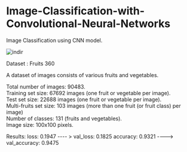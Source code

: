 # Image-Classification-with-Convolutional-Neural-Networks

Image Classification using CNN model.

![indir](https://user-images.githubusercontent.com/56254593/122656132-9dd54f00-d160-11eb-969e-736d72a583b9.png)

Dataset : Fruits 360

A dataset of images consists of various fruits and vegetables.

Total number of images: 90483. <br>
Training set size: 67692 images (one fruit or vegetable per image).<br>
Test set size: 22688 images (one fruit or vegetable per image).<br>
Multi-fruits set size: 103 images (more than one fruit (or fruit class) per image)<br>
Number of classes: 131 (fruits and vegetables).<br>
Image size: 100x100 pixels.<br>

Results:
loss: 0.1947 ---- > val_loss: 0.1825
accuracy: 0.9321 ----> val_accuracy: 0.9475
